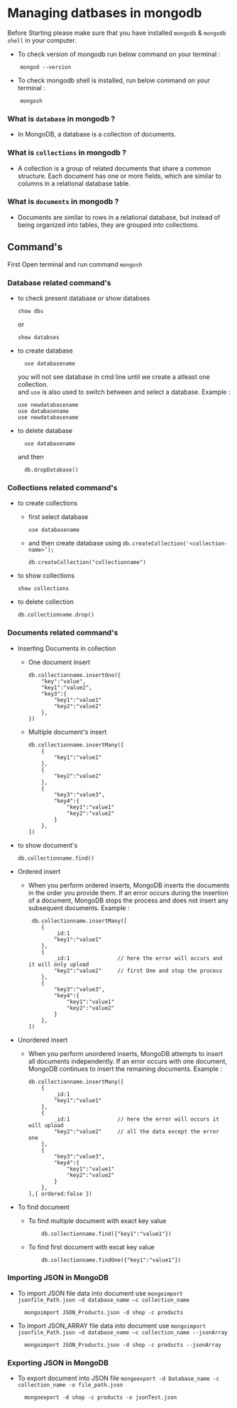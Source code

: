 # Managing datbases in mongodb

Before Starting please make sure that you have installed `mongodb` & `mongodb shell` in your computer. </br>

- To check version of mongodb run below command on your terminal :

```
    mongod --version
```

- To check mongodb shell is installed, run below command on your terminal :

```
    mongosh
```

### What is `database` in mongodb ?

- In MongoDB, a database is a collection of documents.

### What is `collections` in mongodb ?

- A collection is a group of related documents that share a common structure. Each document has one or more fields, which are similar to columns in a relational database table.

### What is `documents` in mongodb ?

- Documents are similar to rows in a relational database, but instead of being organized into tables, they are grouped into collections.

## Command's

First Open terminal and run command `mongosh`

### Database related command's

- to check present database or show databses

  ```
  show dbs
  ```

  or

  ```
  show databses
  ```

- to create database

  ```
    use databasename
  ```

  you will not see database in cmd line until we create a atleast one collection.</br>
  and `use` is also used to switch between and select a database. Example :

  ```
  use newdatabasename
  use databasename
  use newdatabasename
  ```

- to delete database

  ```
    use databasename
  ```

  and then

  ```
    db.dropDatabase()
  ```

### Collections related command's

- to create collections

  - first select database

    ```
    use databasename
    ```

  - and then create database using `db.createCollection('<collection-name>’);`
    ```
    db.createCollection("collectionname")
    ```

- to show collections

  ```
  show collections
  ```

- to delete collection
  ```
  db.collectionname.drop()
  ```

### Documents related command's

- Inserting Documents in collection

  - One document insert

    ```
    db.collectionname.insertOne({
        "key":"value",
        "key1":"value2",
        "key3":{
            "key1":"value1"
            "key2":"value2"
        },
    })
    ```

  - Multiple document's insert

    ```
    db.collectionname.insertMany([
        {
            "key1":"value1"
        },
        {
            "key2":"value2"
        },
        {
            "key3":"value3",
            "key4":{
                "key1":"value1"
                "key2":"value2"
            }
        },
    ])
    ```

- to show document's

  ```
  db.collectionname.find()
  ```

- Ordered insert

  - When you perform ordered inserts, MongoDB inserts the documents in the order you provide them. If an error occurs during the insertion of a document, MongoDB stops the process and does not insert any subsequent documents. Example :

    ```
     db.collectionname.insertMany([
        {
            _id:1
            "key1":"value1"
        },
        {
            _id:1               // here the error will occurs and it will only upload
            "key2":"value2"     // first One and stop the process
        },
        {
            "key3":"value3",
            "key4":{
                "key1":"value1"
                "key2":"value2"
            }
        },
    ])
    ```

- Unordered insert

  - When you perform unordered inserts, MongoDB attempts to insert all documents independently. If an error occurs with one document, MongoDB continues to insert the remaining documents. Example :

    ```
    db.collectionname.insertMany([
        {
            _id:1
            "key1":"value1"
        },
        {
            _id:1               // here the error will occurs it will upload
            "key2":"value2"     // all the data except the error one
        },
        {
            "key3":"value3",
            "key4":{
                "key1":"value1"
                "key2":"value2"
            }
        },
    ],{ ordered:false })
    ```

- To find document

  - To find multiple document with exact key value
    ```
        db.collectionname.find({"key1":"value1"})
    ```
  - To find first document with excat key value
    ```
        db.collectionname.findOne({"key1":"value1"})
    ```

### Importing JSON in MongoDB

- To import JSON file data into document use `mongoimport jsonfile_Path.json –d database_name –c collection_name`

  ```
    mongoimport JSON_Products.json -d shop -c products
  ```

- To import JSON_ARRAY file data into document use `mongoimport jsonfile_Path.json –d database_name –c collection_name --jsonArray`

  ```
    mongoimport JSON_Products.json -d shop -c products --jsonArray
  ```

### Exporting JSON in MongoDB

- To export document into JSON file `mongoexport -d Database_name -c collection_name -o file_path.json`
  ```
    mongoexport -d shop -c products -o jsonTest.json
  ```
